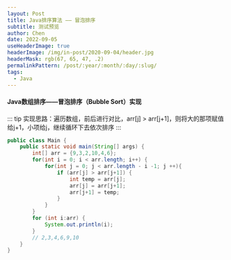 ```yaml
---
layout: Post
title: Java排序算法 —— 冒泡排序
subtitle: 测试预览
author: Chen
date: 2022-09-05
useHeaderImage: true
headerImage: /img/in-post/2020-09-04/header.jpg
headerMask: rgb(67, 65, 47, .2)
permalinkPattern: /post/:year/:month/:day/:slug/
tags:
  - Java
---
```

#### Java数组排序——冒泡排序（Bubble Sort）实现
::: tip
实现思路：遍历数组，前后进行对比，arr[j] > arr[j+1]，则将大的那项赋值给j+1，小项给j，继续循环下去依次排序
:::
```java
public class Main {
    public static void main(String[] args) {
        int[] arr = {9,3,2,10,4,6};
        for(int i = 0; i < arr.length; i++) {
            for(int j = 0; j < arr.length - i -1; j ++){
                if (arr[j] > arr[j+1]) {
                    int temp = arr[j];
                    arr[j] = arr[j+1];
                    arr[j+1] = temp;
                }
            }
        }
        for (int i:arr) {
            System.out.println(i);
        }
        // 2,3,4,6,9,10
    }
}

```
